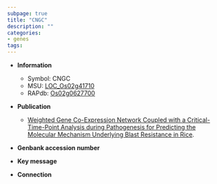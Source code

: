 ```yaml
---
subpage: true
title: "CNGC"
description: ""
categories:
- genes
tags: 
---
```


* **Information**  
    + Symbol: CNGC  
    + MSU: [LOC_Os02g41710](http://rice.plantbiology.msu.edu/cgi-bin/ORF_infopage.cgi?orf=LOC_Os02g41710)  
    + RAPdb: [Os02g0627700](http://rapdb.dna.affrc.go.jp/viewer/gbrowse_details/irgsp1?name=Os02g0627700)  

* **Publication**  
    + [Weighted Gene Co-Expression Network Coupled with a Critical-Time-Point Analysis during Pathogenesis for Predicting the Molecular Mechanism Underlying Blast Resistance in Rice](N+Y).

* **Genbank accession number**  

* **Key message**  

* **Connection**  



